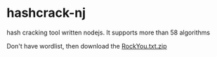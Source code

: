 # hashcrack-nj

hash cracking tool written nodejs. It supports more than 58 algorithms


Don't have wordlist, then download the <a href='https://github.com/Madhava-mng/RockYou.txt/raw/main/rockyou.txt.zip'>RockYou.txt.zip</a>
